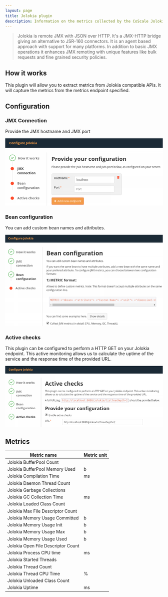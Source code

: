 ```yaml
---
layout: page
title: Jolokia plugin
description: Information on the metrics collected by the CoScale Jolokia plugin.
---
```


> Jolokia is remote JMX with JSON over HTTP. It's a JMX-HTTP bridge giving an alternative to JSR-160 connectors. It is an agent based approach with support for many platforms. In addition to basic JMX operations it enhances JMX remoting with unique features like bulk requests and fine grained security policies.

## How it works

This plugin will allow you to extract metrics from Jolokia compatible APIs. It will capture the metrics from the metrics endpoint specified.

## Configuration

### JMX Connection

Provide the JMX hostname and JMX port

<img src="/gfx/agent/plugins/jolokia/01-Jolokia-JMX-Configuration.png" alt="Jolokia Configuration Step 1">

### Bean configuration

You can add custom bean names and attributes.

<img src="/gfx/agent/plugins/jolokia/02-Jolokia-Bean-Configuration.png" alt="Jolokia Configuration Step 2">

### Active checks

This plugin can be configured to perform a HTTP GET on your Jolokia endpoint. This active monitoring allows us to calculate the uptime of the service and the response time of the provided URL.

<img src="/gfx/agent/plugins/jolokia/03-Jolokia-Active-Checks.png" alt="Jolokia Configuration Step 3">

## Metrics

| Metric name                        | Metric unit |
|------------------------------------|-------------|
| Jolokia BufferPool Count           |             |
| Jolokia BufferPool Memory Used     | b           |
| Jolokia Compilation Time           | ms          |
| Jolokia Daemon Thread Count        |             |
| Jolokia Garbage Collections        |             |
| Jolokia GC Collection Time         | ms          |
| Jolokia Loaded Class Count         |             |
| Jolokia Max File Descriptor Count  |             |
| Jolokia Memory Usage Committed     | b           |
| Jolokia Memory Usage Init          | b           |
| Jolokia Memory Usage Max           | b           |
| Jolokia Memory Usage Used          | b           |
| Jolokia Open File Descriptor Count |             |
| Jolokia Process CPU time           | ms          |
| Jolokia Started Threads            |             |
| Jolokia Thread Count               |             |
| Jolokia Thread CPU Time            | %           |
| Jolokia Unloaded Class Count       |             |
| Jolokia Uptime                     | ms          |
